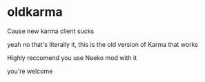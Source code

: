 # oldkarma
Cause new karma client sucks

yeah no that's literally it, this is the old version of Karma that works

Highly reccomend you use Neeko mod with it

you're welcome
